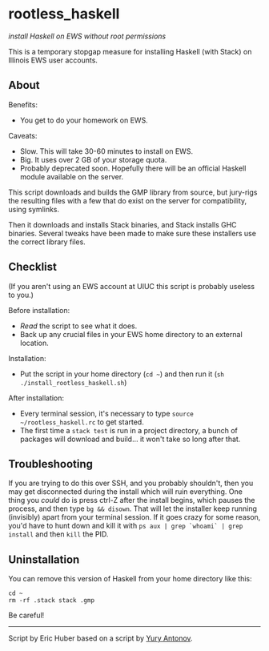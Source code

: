 # rootless_haskell
_install Haskell on EWS without root permissions_

This is a temporary stopgap measure for installing Haskell (with Stack) on Illinois EWS user accounts.

## About
Benefits:
- You get to do your homework on EWS.

Caveats:

- Slow. This will take 30-60 minutes to install on EWS.
- Big. It uses over 2 GB of your storage quota.
- Probably deprecated soon. Hopefully there will be an official Haskell module available on the server.

This script downloads and builds the GMP library from source, but jury-rigs the resulting files with a few that do exist on the server for compatibility, using symlinks.

Then it downloads and installs Stack binaries, and Stack installs GHC binaries. Several tweaks have been made to make sure these installers use the correct library files.

## Checklist
(If you aren't using an EWS account at UIUC this script is probably useless to you.)

Before installation:
- _Read_ the script to see what it does.
- Back up any crucial files in your EWS home directory to an external location.

Installation:
- Put the script in your home directory (`cd ~`) and then run it (`sh ./install_rootless_haskell.sh`)

After installation:
- Every terminal session, it's necessary to type `source ~/rootless_haskell.rc` to get started.
- The first time a `stack test` is run in a project directory, a bunch of packages will download and build... it won't take so long after that.

## Troubleshooting
If you are trying to do this over SSH, and you probably shouldn't, then you may get disconnected during the install which will ruin everything. One thing you _could_ do is press ctrl-Z after the install begins, which pauses the process, and then type `bg && disown`. That will let the installer keep running (invisibly) apart from your terminal session. If it goes crazy for some reason, you'd have to hunt down and kill it with ``ps aux | grep `whoami` | grep install`` and then `kill` the PID.

## Uninstallation
You can remove this version of Haskell from your home directory like this:
```
cd ~
rm -rf .stack stack .gmp
```
Be careful!

***

Script by Eric Huber based on a script by [Yury Antonov][1].

[1]: https://github.com/yantonov/install-ghc/blob/master/ubuntu/install-ghc-ubuntu.md

